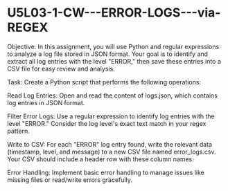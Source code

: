 # U5L03-1-CW---ERROR-LOGS---via-REGEX
Objective:
In this assignment, you will use Python and regular expressions to analyze a log file stored in JSON format. Your goal is to identify and extract all log entries with the level "ERROR," then save these entries into a CSV file for easy review and analysis.

Task:
Create a Python script that performs the following operations:

Read Log Entries: Open and read the content of logs.json, which contains log entries in JSON format.

Filter Error Logs: Use a regular expression to identify log entries with the level "ERROR." Consider the log level's exact text match in your regex pattern.

Write to CSV: For each "ERROR" log entry found, write the relevant data (timestamp, level, and message) to a new CSV file named error_logs.csv. Your CSV should include a header row with these column names.

Error Handling: Implement basic error handling to manage issues like missing files or read/write errors gracefully.

